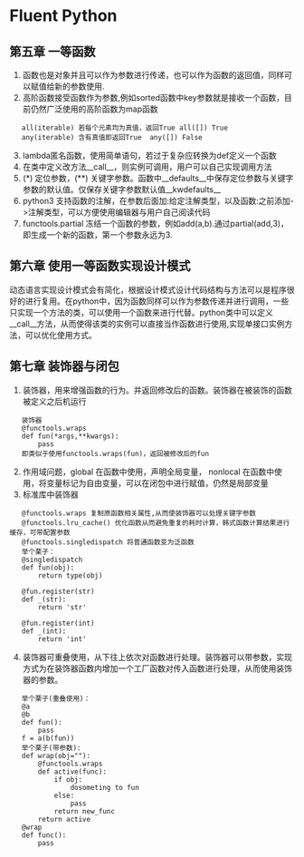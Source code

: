 # Fluent Python
## 第五章 一等函数

1. 函数也是对象并且可以作为参数进行传递，也可以作为函数的返回值，同样可以赋值给新的参数使用.
2. 高阶函数接受函数作为参数,例如sorted函数中key参数就是接收一个函数，目前仍然广泛使用的高阶函数为map函数
```
   all(iterable) 若每个元素均为真值，返回True all([]) True
   any(iterable) 含有真值即返回True  any([]) False
```
3. lambda匿名函数，使用简单语句，若过于复杂应转换为def定义一个函数
4. 在类中定义改方法__call__，则实例可调用，用户可以自己实现调用方法
5. (*) 定位参数，(**) 关键字参数。函数中__defaults__中保存定位参数与关键字参数的默认值。仅保存关键字参数默认值__kwdefaults__
6. python3 支持函数的注解，在参数后面加:给定注解类型，以及函数:之前添加->注解类型，可以方便使用编辑器与用户自己阅读代码
7. functools.partial 冻结一个函数的参数，例如add(a,b).通过partial(add,3)，即生成一个新的函数，第一个参数永远为3.


## 第六章 使用一等函数实现设计模式

动态语言实现设计模式会有简化，根据设计模式设计代码结构与方法可以是程序很好的进行复用。在python中，因为函数同样可以作为参数传递并进行调用，一些只实现一个方法的类，可以使用一个函数来进行代替。python类中可以定义__call__方法，从而使得该类的实例可以直接当作函数进行使用,实现单接口实例方法，可以优化使用方式。


## 第七章 装饰器与闭包

1. 装饰器，用来增强函数的行为。并返回修改后的函数。装饰器在被装饰的函数被定义之后机运行
```
   装饰器
   @functools.wraps
   def fun(*args,**kwargs):
       pass
   即类似于使用functools.wraps(fun)，返回被修改后的fun
```
2. 作用域问题，global 在函数中使用，声明全局变量， nonlocal 在函数中使用，将变量标记为自由变量，可以在闭包中进行赋值，仍然是局部变量
3. 标准库中装饰器
```
   @functools.wraps 复制原函数相关属性,从而使装饰器可以处理关键字参数
   @functools.lru_cache() 优化函数从而避免重复的耗时计算，韩式函数计算结果进行缓存，可带配置参数
   @functools.singledispatch 将普通函数变为泛函数
   举个栗子：
   @singledispatch
   def fun(obj):
       return type(obj)

   @fun.register(str)
   def _(str):
       return 'str'

   @fun.register(int)
   def _(int):
       return 'int'
```
4. 装饰器可重叠使用，从下往上依次对函数进行处理。装饰器可以带参数，实现方式为在装饰器函数内增加一个工厂函数对传入函数进行处理，从而使用装饰器的参数。
```
   举个栗子(重叠使用)：
   @a
   @b
   def fun():
       pass
   f = a(b(fun))
   举个栗子(带参数):
   def wrap(obj=""):
       @functools.wraps
       def active(func):
           if obj:
               dosometing to fun
           else:
               pass
           return new_func
       return active
   @wrap
   def func():
       pass
```

